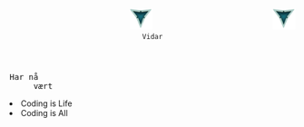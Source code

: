 <header>
     <div>
          <img src="./LOOGOO.png" alt="3 Vs logo" id="logo" width="40" height="37" >
          <img align="right" src="./LOOGOO.png" alt="3 Vs logo" id="logo" width="40" height="37" >
     </div>
     
 <div>
     <code align="center">Vidar</code>
 </div>
 </header>
 
<body>
     <pre>Har nå
     vært</pre>
     <li>Coding is Life</li>
     <li>Coding is All</li>
</body>
